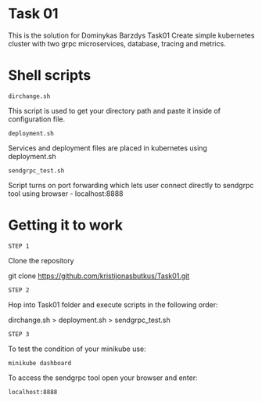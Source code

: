# Task 01

This is the solution for Dominykas Barzdys Task01
Create simple kubernetes cluster with two grpc microservices, database, tracing and metrics.

# Shell scripts


    dirchange.sh

This script is used to get your directory path and paste it inside of configuration file.

    deployment.sh

Services and deployment files are placed in kubernetes using deployment.sh

    sendgrpc_test.sh

Script turns on port forwarding which lets user connect directly to sendgrpc tool using browser - localhost:8888

# Getting it to work

    STEP 1

Clone the repository

git clone https://github.com/kristijonasbutkus/Task01.git

    STEP 2

Hop into Task01 folder and execute scripts in the following order:

dirchange.sh  >  deployment.sh  >  sendgrpc_test.sh

    STEP 3

To test the condition of your minikube use:
    
    minikube dashboard

To access the sendgrpc tool open your browser and enter:

    localhost:8888